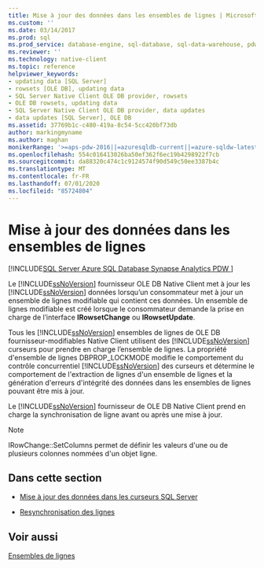 ```yaml
---
title: Mise à jour des données dans les ensembles de lignes | Microsoft Docs
ms.custom: ''
ms.date: 03/14/2017
ms.prod: sql
ms.prod_service: database-engine, sql-database, sql-data-warehouse, pdw
ms.reviewer: ''
ms.technology: native-client
ms.topic: reference
helpviewer_keywords:
- updating data [SQL Server]
- rowsets [OLE DB], updating data
- SQL Server Native Client OLE DB provider, rowsets
- OLE DB rowsets, updating data
- SQL Server Native Client OLE DB provider, data updates
- data updates [SQL Server], OLE DB
ms.assetid: 37769b1c-c480-419a-8c54-5cc420bf73db
author: markingmyname
ms.author: maghan
monikerRange: '>=aps-pdw-2016||=azuresqldb-current||=azure-sqldw-latest||>=sql-server-2016||=sqlallproducts-allversions||>=sql-server-linux-2017||=azuresqldb-mi-current'
ms.openlocfilehash: 554c016413026ba50ef362f6ec19b4298922f7cb
ms.sourcegitcommit: da88320c474c1c9124574f90d549c50ee3387b4c
ms.translationtype: MT
ms.contentlocale: fr-FR
ms.lasthandoff: 07/01/2020
ms.locfileid: "85724804"
---
```

# <a name="updating-data-in-rowsets"></a>Mise à jour des données dans les ensembles de lignes
[!INCLUDE[SQL Server Azure SQL Database Synapse Analytics PDW ](../../includes/applies-to-version/sql-asdb-asdbmi-asdw-pdw.md)]

  Le [!INCLUDE[ssNoVersion](../../includes/ssnoversion-md.md)] fournisseur OLE DB Native Client met à jour les [!INCLUDE[ssNoVersion](../../includes/ssnoversion-md.md)] données lorsqu’un consommateur met à jour un ensemble de lignes modifiable qui contient ces données. Un ensemble de lignes modifiable est créé lorsque le consommateur demande la prise en charge de l’interface **IRowsetChange** ou **IRowsetUpdate**.  
  
 Tous les [!INCLUDE[ssNoVersion](../../includes/ssnoversion-md.md)] ensembles de lignes de OLE DB fournisseur-modifiables Native Client utilisent des [!INCLUDE[ssNoVersion](../../includes/ssnoversion-md.md)] curseurs pour prendre en charge l’ensemble de lignes. La propriété d'ensemble de lignes DBPROP_LOCKMODE modifie le comportement du contrôle concurrentiel [!INCLUDE[ssNoVersion](../../includes/ssnoversion-md.md)] des curseurs et détermine le comportement de l'extraction de lignes d'un ensemble de lignes et la génération d'erreurs d'intégrité des données dans les ensembles de lignes pouvant être mis à jour.  
  
 Le [!INCLUDE[ssNoVersion](../../includes/ssnoversion-md.md)] fournisseur de OLE DB Native Client prend en charge la synchronisation de ligne avant ou après une mise à jour.  
  
> [!NOTE]  
>  IRowChange::SetColumns permet de définir les valeurs d'une ou de plusieurs colonnes nommées d'un objet ligne.  
  
## <a name="in-this-section"></a>Dans cette section  
  
-   [Mise à jour des données dans les curseurs SQL Server](../../relational-databases/native-client-ole-db-rowsets/updating-data-in-sql-server-cursors.md)  
  
-   [Resynchronisation des lignes](../../relational-databases/native-client-ole-db-rowsets/updating-data-in-rowsets-resynchronizing-rows.md)  
  
## <a name="see-also"></a>Voir aussi  
 [Ensembles de lignes](../../relational-databases/native-client-ole-db-rowsets/rowsets.md)  
  
  
